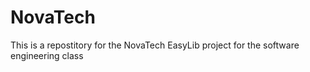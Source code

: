 # NovaTech
This is a repostitory for the NovaTech EasyLib project for the software engineering class
